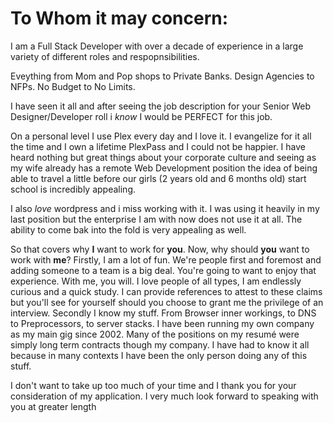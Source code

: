 # To Whom it may concern:

I am a Full Stack Developer with over a decade of experience in a large variety of different roles and respopnsibilities.

Eveything from Mom and Pop shops to Private Banks.  Design Agencies to NFPs. No Budget to No Limits.

I have seen it all and after seeing the job description for your Senior Web Designer/Developer roll i _know_ I would be PERFECT for this job.

On a personal level I use Plex every day and I love it.  I evangelize for it all the time and I own a lifetime PlexPass and I could not be happier.  I have heard nothing but great things about your corporate culture and seeing as my wife already has a remote Web Development position the idea of being able to travel a little before our girls (2 years old and 6 months old) start school is incredibly appealing.

I also _love_ wordpress and i miss working with it.  I was using it heavily in my last position but the enterprise I am with now does not use it at all.  The ability to come bak into the fold is very appealing as well.

So that covers why **I** want to work for **you**. Now, why should **you** want to work with **me**?  Firstly, I am a lot of fun.  We're people first and foremost and adding someone to a team is a big deal.  You're going to want to enjoy that experience.  With me, you will.  I love people of all types, I am endlessly curious and a quick study.  I can provide references to attest to these claims but you'll see for yourself should you choose to grant me the privilege of an interview. Secondly I know my stuff.  From Browser inner workings, to DNS to Preprocessors, to server stacks.  I have been running my own company as my main gig since 2002.  Many of the positions on my resumé were simply long term contracts though my company.  I have had to know it all because in many contexts I have been the only person doing any of this stuff.

I don't want to take up too much of your time and I thank you for your consideration of my application.  I very much look forward to speaking with you at greater length
